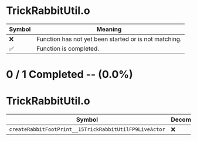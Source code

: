 # TrickRabbitUtil.o
| Symbol | Meaning 
| ------------- | ------------- 
| :x: | Function has not yet been started or is not matching. 
| :white_check_mark: | Function is completed. 


# 0 / 1 Completed -- (0.0%)
# TrickRabbitUtil.o
| Symbol | Decompiled? |
| ------------- | ------------- |
| `createRabbitFootPrint__15TrickRabbitUtilFP9LiveActor` | :x: |

